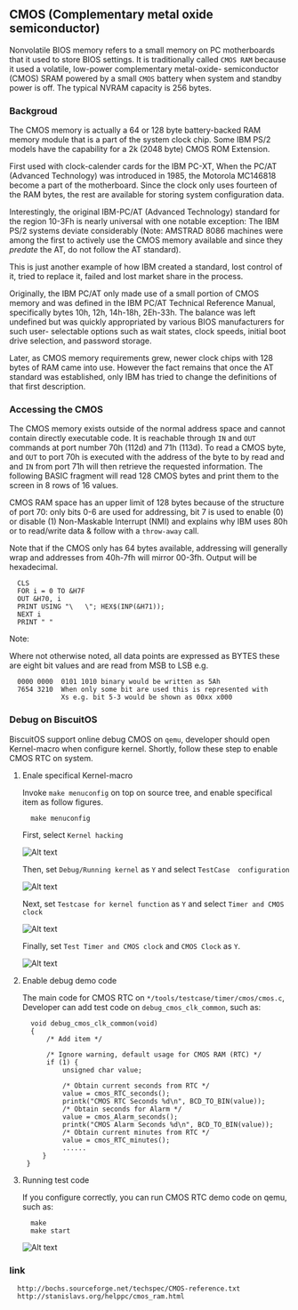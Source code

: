 CMOS (Complementary metal oxide semiconductor)
----------------------------------------------------

  Nonvolatile BIOS memory refers to a small memory on PC motherboards that
  it used to store BIOS settings. It is traditionally called `CMOS RAM`
  because it used a volatile, low-power complementary metal-oxide-
  semiconductor (CMOS) SRAM powered by a small `CMOS` battery when system
  and standby power is off. The typical NVRAM capacity is 256 bytes.

### Backgroud

  The CMOS memory is actually a 64 or 128 byte battery-backed RAM memory
  module that is a part of the system clock chip. Some IBM PS/2 models
  have the capability for a 2k (2048 byte) CMOS ROM Extension.

  First used with clock-calender cards for the IBM PC-XT, When the PC/AT
  (Advanced Technology) was introduced in 1985, the Motorola MC146818
  become a part of the motherboard. Since the clock only uses fourteen of
  the RAM bytes, the rest are available for storing system configuration
  data.

  Interestingly, the original IBM-PC/AT (Advanced Technology) standard for
  the region 10-3Fh is nearly universal with one notable exception: The 
  IBM PS/2 systems deviate considerably (Note: AMSTRAD 8086 machines were
  among the first to actively use the CMOS memory available and since they
  *predate* the AT, do not follow the AT standard).

  This is just another example of how IBM created a standard, lost control
  of it, tried to replace it, failed and lost market share in the process.

  Originally, the IBM PC/AT only made use of a small portion of CMOS memory
  and was defined in the IBM PC/AT Technical Reference Manual, specifically
  bytes 10h, 12h, 14h-18h, 2Eh-33h. The balance was left undefined but was
  quickly appropriated by various BIOS manufacturers for such user-
  selectable options such as wait states, clock speeds, initial boot drive
  selection, and password storage.

  Later, as CMOS memory requirements grew, newer clock chips with 128 bytes
  of RAM came into use. However the fact remains that once the AT standard
  was established, only IBM has tried to change the definitions of that
  first description.

### Accessing the CMOS

  The CMOS memory exists outside of the normal address space and cannot
  contain directly executable code. It is reachable through `IN` and `OUT`
  commands at port number 70h (112d) and 71h (113d). To read a CMOS byte,
  and `OUT` to port 70h is executed with the address of the byte to by 
  read and and `IN` from port 71h will then retrieve the requested 
  information. The following BASIC fragment will read 128 CMOS bytes and
  print them to the screen in 8 rows of 16 values.

  CMOS RAM space has an upper limit of 128 bytes because of the structure
  of port 70: only bits 0-6 are used for addressing, bit 7 is used to 
  enable (0) or disable (1) Non-Maskable Interrupt (NMI) and explains why
  IBM uses 80h or to read/write data & follow with a `throw-away` call.

  Note that if the CMOS only has 64 bytes available, addressing will 
  generally wrap and addresses from 40h-7fh will mirror 00-3fh. Output
  will be hexadecimal.

  ```
    CLS
    FOR i = 0 TO &H7F
    OUT &H70, i
    PRINT USING "\   \"; HEX$(INP(&H71));
    NEXT i
    PRINT " "
  ```

  Note: 
  
  Where not otherwise noted, all data points are expressed as BYTES
  these are eight bit values and are read from MSB to LSB e.g.
  
  ```
    0000 0000  0101 1010 binary would be written as 5Ah
    7654 3210  When only some bit are used this is represented with
               Xs e.g. bit 5-3 would be shown as 00xx x000
  ```

### Debug on BiscuitOS

  BiscuitOS support online debug CMOS on `qemu`, developer should open 
  Kernel-macro when configure kernel. Shortly, follow these step to
  enable CMOS RTC on system.

  1. Enale specifical Kernel-macro

     Invoke `make menuconfig` on top on source tree, and enable 
     specifical item as follow figures.

     ```
       make menuconfig
     ```

     First, select `Kernel hacking`

     ![Alt text](https://github.com/EmulateSpace/PictureSet/blob/master/CMOS/CMOS0.png)

     Then, set `Debug/Running kernel` as `Y` and select `TestCase 
     configuration`

     ![Alt text](https://github.com/EmulateSpace/PictureSet/blob/master/CMOS/CMOS1.png)

     Next, set `Testcase for kernel function` as `Y` and select 
     `Timer and CMOS clock`

     ![Alt text](https://github.com/EmulateSpace/PictureSet/blob/master/CMOS/CMOS2.png)

     Finally, set `Test Timer and CMOS clock` and `CMOS Clock` as `Y`.

     ![Alt text](https://github.com/EmulateSpace/PictureSet/blob/master/CMOS/CMOS3.png)

  2. Enable debug demo code

     The main code for CMOS RTC on `*/tools/testcase/timer/cmos/cmos.c`, 
     Developer can add test code on `debug_cmos_clk_common`, such as:

     ```
       void debug_cmos_clk_common(void)
       {
           /* Add item */

           /* Ignore warning, default usage for CMOS RAM (RTC) */
           if (1) {
               unsigned char value;

               /* Obtain current seconds from RTC */
               value = cmos_RTC_seconds();
               printk("CMOS RTC Seconds %d\n", BCD_TO_BIN(value));
               /* Obtain seconds for Alarm */
               value = cmos_Alarm_seconds();
               printk("CMOS Alarm Seconds %d\n", BCD_TO_BIN(value));
               /* Obtain current minutes from RTC */
               value = cmos_RTC_minutes();
               ......
          }
      }
     ```   

  3. Running test code

     If you configure correctly, you can run CMOS RTC demo code on qemu,
     such as:

     ```
       make
       make start
     ```

     ![Alt text](https://github.com/EmulateSpace/PictureSet/blob/master/CMOS/CMOS4.png)


### link

  ```
    http://bochs.sourceforge.net/techspec/CMOS-reference.txt
    http://stanislavs.org/helppc/cmos_ram.html

  ```
